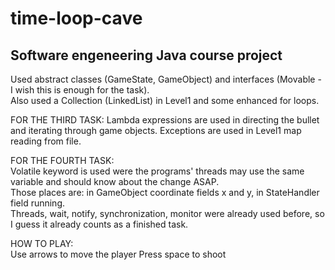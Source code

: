 # time-loop-cave

## Software engeneering Java course project

Used abstract classes (GameState, GameObject) and interfaces (Movable - I wish this is enough for the task).  
Also used a Collection (LinkedList) in Level1 and some enhanced for loops.

FOR THE THIRD TASK:
Lambda expressions are used in directing the bullet and iterating through game objects.
Exceptions are used in Level1 map reading from file.

FOR THE FOURTH TASK:  
Volatile keyword is used were the programs' threads may use the same variable and should know about the change ASAP.  
Those places are: in GameObject coordinate fields x and y, in StateHandler field running.  
Threads, wait, notify, synchronization, monitor were already used before, so I guess it already counts as a finished task.

HOW TO PLAY:  
Use arrows to move the player
Press space to shoot
